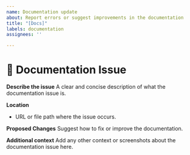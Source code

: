 ```yaml
---
name: Documentation update
about: Report errors or suggest improvements in the documentation
title: "[Docs]"
labels: documentation
assignees: ''

---
```


# 📖 Documentation Issue

**Describe the issue**
A clear and concise description of what the documentation issue is.

**Location**
- URL or file path where the issue occurs.

**Proposed Changes**
Suggest how to fix or improve the documentation.

**Additional context**
Add any other context or screenshots about the documentation issue here.
